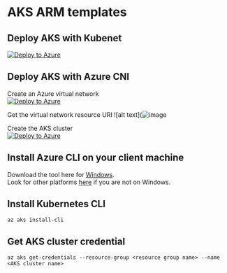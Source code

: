 # AKS ARM templates

## Deploy AKS with Kubenet <br/>
[![Deploy to Azure](https://aka.ms/deploytoazurebutton)](https://portal.azure.com/#create/Microsoft.Template/uri/https%3A%2F%2Fraw.githubusercontent.com%2Fmsftjonw%2FAKS_ARM_templates%2Fmaster%2FAKS_with_Kubenet%2Ftemplate.json)

## Deploy AKS with Azure CNI <br/>

Create an Azure virtual network <br/>
[![Deploy to Azure](https://aka.ms/deploytoazurebutton)](https://portal.azure.com/#create/Microsoft.Template/uri/https%3A%2F%2Fraw.githubusercontent.com%2Fmsftjonw%2FAKS_ARM_templates%2Fmaster%2FAKS_with_AzureCNI%2Fazure_vnet_template.json)

Get the virtual network resource URI
![alt text](![image](https://user-images.githubusercontent.com/35560783/163062556-e60bbc05-bcfe-417b-9063-03c7bd9ba8ac.png)

Create the AKS cluster <br/>
[![Deploy to Azure](https://aka.ms/deploytoazurebutton)](https://portal.azure.com/#create/Microsoft.Template/uri/https%3A%2F%2Fraw.githubusercontent.com%2Fmsftjonw%2FAKS_ARM_templates%2Fmaster%2FAKS_with_AzureCNI%2Faks_template.json)

## Install Azure CLI on your client machine
Download the tool here for [Windows](https://aka.ms/installazurecliwindows). <br/>
Look for other platforms [here](https://docs.microsoft.com/en-us/cli/azure/install-azure-cli) if you are not on Windows.

## Install Kubernetes CLI
    az aks install-cli
    
## Get AKS cluster credential
    az aks get-credentials --resource-group <resource group name> --name <AKS cluster name>



